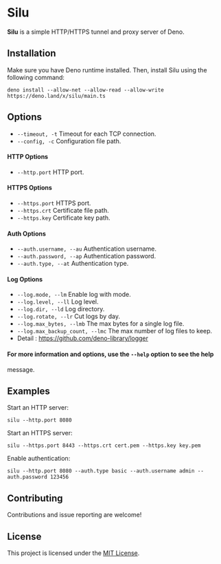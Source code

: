 # Silu

**Silu** is a simple HTTP/HTTPS tunnel and proxy server of Deno.

## Installation

Make sure you have Deno runtime installed. Then, install Silu using the
following command:

```
deno install --allow-net --allow-read --allow-write https://deno.land/x/silu/main.ts
```

## Options

- `--timeout, -t` Timeout for each TCP connection.
- `--config, -c` Configuration file path.

#### HTTP Options

- `--http.port` HTTP port.

#### HTTPS Options

- `--https.port` HTTPS port.
- `--https.crt` Certificate file path.
- `--https.key` Certificate key path.

#### Auth Options

- `--auth.username, --au` Authentication username.
- `--auth.password, --ap` Authentication password.
- `--auth.type, --at` Authentication type.

#### Log Options

- `--log.mode, --lm` Enable log with mode.
- `--log.level, --ll` Log level.
- `--log.dir, --ld` Log directory.
- `--log.rotate, --lr` Cut logs by day.
- `--log.max_bytes, --lmb` The max bytes for a single log file.
- `--log.max_backup_count, --lmc` The max number of log files to keep.
- Detail : https://github.com/deno-library/logger

#### For more information and options, use the `--help` option to see the help

message.

## Examples

Start an HTTP server:

```
silu --http.port 8080
```

Start an HTTPS server:

```
silu --https.port 8443 --https.crt cert.pem --https.key key.pem
```

Enable authentication:

```
silu --http.port 8080 --auth.type basic --auth.username admin --auth.password 123456
```

## Contributing

Contributions and issue reporting are welcome!

## License

This project is licensed under the [MIT License](LICENSE).
